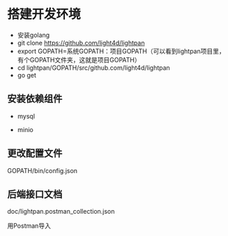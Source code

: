 # 搭建开发环境

+ 安装golang
+ git clone  https://github.com/light4d/lightpan
+ export GOPATH=系统GOPATH：项目GOPATH（可以看到lightpan项目里，有个GOPATH文件夹，这就是项目GOPATH）
+ cd lightpan/GOPATH/src/github.com/light4d/lightpan
+ go get

## 安装依赖组件

+ mysql

+ minio

## 更改配置文件
GOPATH/bin/config.json

## 后端接口文档

doc/lightpan.postman_collection.json

用Postman导入

